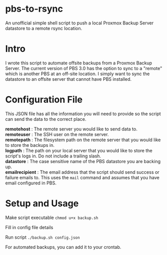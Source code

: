 # pbs-to-rsync
An unofficial simple shell script to push a local Proxmox Backup Server datastore to a remote rsync location.

# Intro
I wrote this script to automate offsite backups from a Proxmox Backup Server. The current version of PBS 3.0 has 
the option to sync to a "remote" which is another PBS at an off-site location. I simply want to sync the datastore
to an offsite server that cannot have PBS installed. 

# Configuration File
This JSON file has all the information you will need to provide so the script can send the data to the correct place.

**remotehost**     : The remote server you would like to send data to. <br>
**remoteuser**     : The SSH user on the remote server. <br>
**remotepath**     : The filesystem path on the remote server that you would like to store the backups in. <br>
**logpath**        : The path on your local server that you would like to store the script's logs in. Do not include a trailing slash. <br>
**datastore**      : The case sensitive name of the PBS datastore you are backing up. <br>
**emailrecipient** : The email address that the script should send success or failure emails to. This uses the ```mail``` command and assumes that you have email configured in PBS. <br>

# Setup and Usage
Make script executable
```chmod u+x backup.sh```

Fill in config file details

Run script
```./backup.sh config.json```

For automated backups, you can add it to your crontab.